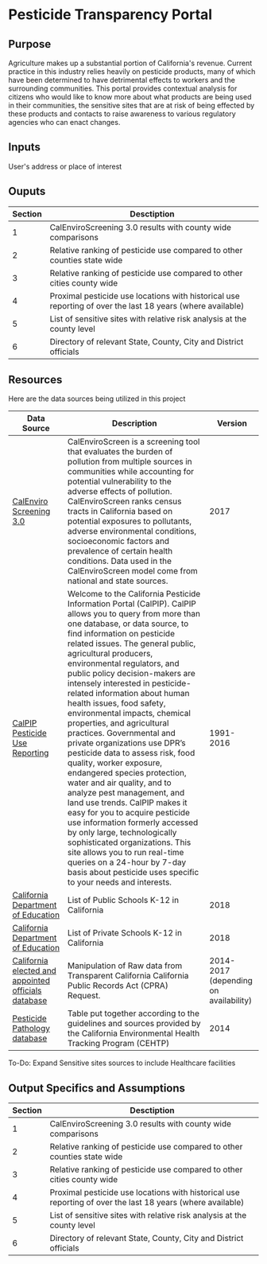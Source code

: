 # Pesticide Transparency Portal


## Purpose

Agriculture makes up a substantial portion of California's revenue. Current practice in this industry relies heavily on pesticide products, many of which have been determined to have detrimental effects to workers and the surrounding communities. This portal provides contextual analysis for citizens who would like to know more about what products are being used in their communities, the sensitive sites that are at risk of being effected by these products and contacts to raise awareness to various regulatory agencies who can enact changes.

## Inputs

User's address or place of interest

## Ouputs
|Section|Desctiption|
|---|----------------------------------------------------------|
|1| CalEnviroScreening 3.0 results with county wide comparisons                                                |
|2| Relative ranking of pesticide use compared to other counties state wide                                    |
|3| Relative ranking of pesticide use compared to other cities county wide                                     |
|4| Proximal pesticide use locations with historical use reporting of over the last 18 years (where available) |
|5| List of sensitive sites with relative risk analysis at the county level                                    |
|6| Directory of relevant State, County, City and District officials                                           |

## Resources

Here are the data sources being utilized in this project

| Data Source                                                                                                        | Description                                                                                                                                                                                                                                                                                                                                                                                                                                                                                                                                                                                                                                                                                                                                                                                                                                                                                                                                                                                | Version      |
| -------------                                                                                                      | -----------                                                                                                                                                                                                                                                                                                                                                                                                                                                                                                                                                                                                                                                                                                                                                                                                                                                                                                                                                                                | ------------ |
| [CalEnviro Screening 3.0](https://oehha.ca.gov/calenviroscreen/report/calenviroscreen-30)                          | CalEnviroScreen is a screening tool that evaluates the burden of pollution from multiple sources in communities while accounting for potential vulnerability to the adverse effects of pollution. CalEnviroScreen ranks census tracts in California based on potential exposures to pollutants, adverse environmental conditions, socioeconomic factors and prevalence of certain health conditions. Data used in the CalEnviroScreen model come from national and state sources.                                                                                                                                                                                                                                                                                                                                                                                                                                                                                                          | 2017         |
| [CalPIP Pesticide Use Reporting](http://calpip.cdpr.ca.gov/main.cfm)                                               | Welcome to the California Pesticide Information Portal (CalPIP). CalPIP allows you to query from more than one database, or data source, to find information on pesticide related issues. The general public, agricultural producers, environmental regulators, and public policy decision-makers are intensely interested in pesticide-related information about human health issues, food safety, environmental impacts, chemical properties, and agricultural practices. Governmental and private organizations use DPR’s pesticide data to assess risk, food quality, worker exposure, endangered species protection, water and air quality, and to analyze pest management, and land use trends. CalPIP makes it easy for you to acquire pesticide use information formerly accessed by only large, technologically sophisticated organizations. This site allows you to run real-time queries on a 24-hour by 7-day basis about pesticide uses specific to your needs and interests. | 1991-2016    |
| [California Department of Education](https://www.cde.ca.gov/ds/si/ps/index.asp)                                    | List of Public Schools K-12 in California |2018|
| [California Department of Education](https://www.cde.ca.gov/ds/si/ds/pubschls.asp)                                 | List of Private Schools K-12 in California | 2018 |
| [California elected and appointed officials database](https://transparentcalifornia.com/agencies/salaries/#cities) | Manipulation of Raw data from Transparent California California Public Records Act (CPRA) Request.                                                                                                                                                                                                                                                                                                                                                                                                                                                                                                                                                                                                                                                                                                                                                                                                                                                                                                                         |     2014-2017 (depending on availability)         |
| [Pesticide Pathology database]("http://www.cehtp.org/page/pesticides/about_the_data")                              | Table put together according to the guidelines and sources provided by the California Environmental Health Tracking Program (CEHTP)                                                                                                                                                                                                                                                                                                                                                                                                                                                                                                                                                                                                                                                                                                                                                                                                                                                                 | 2014 |

To-Do: Expand Sensitive sites sources to include Healthcare facilities

## Output Specifics and Assumptions


|Section|Desctiption|
|---|----------------------------------------------------------|
|1| CalEnviroScreening 3.0 results with county wide comparisons                                                |
|2| Relative ranking of pesticide use compared to other counties state wide                                    |
|3| Relative ranking of pesticide use compared to other cities county wide                                     |
|4| Proximal pesticide use locations with historical use reporting of over the last 18 years (where available) |
|5| List of sensitive sites with relative risk analysis at the county level                                    |
|6| Directory of relevant State, County, City and District officials                                           |

